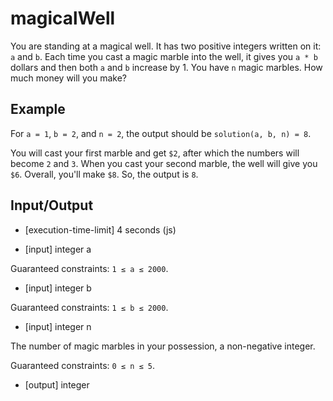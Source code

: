 # magicalWell

You are standing at a magical well. It has two positive integers written on it: `a` and `b`. Each time you cast a magic marble into the well, it gives you `a * b` dollars and then both `a` and `b` increase by 1. You have `n` magic marbles. How much money will you make?

## Example

For `a = 1`, `b = 2`, and `n = 2`, the output should be
`solution(a, b, n) = 8`.

You will cast your first marble and get `$2`, after which the numbers will become `2` and `3`. When you cast your second marble, the well will give you `$6`. Overall, you'll make `$8`. So, the output is `8`.

## Input/Output

-   [execution-time-limit] 4 seconds (js)

-   [input] integer a

Guaranteed constraints:
`1 ≤ a ≤ 2000`.

-   [input] integer b

Guaranteed constraints:
`1 ≤ b ≤ 2000`.

-   [input] integer n

The number of magic marbles in your possession, a non-negative integer.

Guaranteed constraints:
`0 ≤ n ≤ 5`.

-   [output] integer
